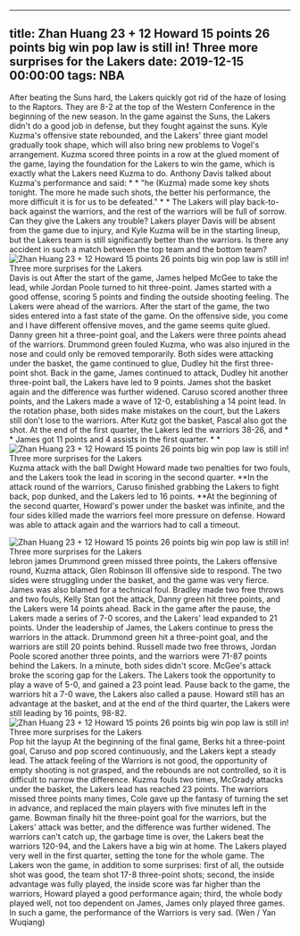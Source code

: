 
---
title: Zhan Huang 23 + 12 Howard 15 points 26 points big win pop law is still in! Three more surprises for the Lakers
date: 2019-12-15 00:00:00
tags:  NBA
---
After beating the Suns hard, the Lakers quickly got rid of the haze of losing to the Raptors. They are 8-2 at the top of the Western Conference in the beginning of the new season. In the game against the Suns, the Lakers didn't do a good job in defense, but they fought against the suns. Kyle Kuzma's offensive state rebounded, and the Lakers' three giant model gradually took shape, which will also bring new problems to Vogel's arrangement.
Kuzma scored three points in a row at the glued moment of the game, laying the foundation for the Lakers to win the game, which is exactly what the Lakers need Kuzma to do. Anthony Davis talked about Kuzma's performance and said: * * "he (Kuzma) made some key shots tonight. The more he made such shots, the better his performance, the more difficult it is for us to be defeated." * *
The Lakers will play back-to-back against the warriors, and the rest of the warriors will be full of sorrow. Can they give the Lakers any trouble? Lakers player Davis will be absent from the game due to injury, and Kyle Kuzma will be in the starting lineup, but the Lakers team is still significantly better than the warriors. Is there any accident in such a match between the top team and the bottom team?
![Zhan Huang 23 + 12 Howard 15 points 26 points big win pop law is still in! Three more surprises for the Lakers](c1b27b6341e34da8ba1444fa646eacec.jpg)
Davis is out
After the start of the game, James helped McGee to take the lead, while Jordan Poole turned to hit three-point. James started with a good offense, scoring 5 points and finding the outside shooting feeling. The Lakers were ahead of the warriors. After the start of the game, the two sides entered into a fast state of the game. On the offensive side, you come and I have different offensive moves, and the game seems quite glued. Danny green hit a three-point goal, and the Lakers were three points ahead of the warriors.
Drummond green fouled Kuzma, who was also injured in the nose and could only be removed temporarily. Both sides were attacking under the basket, the game continued to glue, Dudley hit the first three-point shot. Back in the game, James continued to attack, Dudley hit another three-point ball, the Lakers have led to 9 points. James shot the basket again and the difference was further widened.
Caruso scored another three points, and the Lakers made a wave of 12-0, establishing a 14 point lead. In the rotation phase, both sides make mistakes on the court, but the Lakers still don't lose to the warriors. After Kutz got the basket, Pascal also got the shot. At the end of the first quarter, the Lakers led the warriors 38-26, and * * James got 11 points and 4 assists in the first quarter. * *
![Zhan Huang 23 + 12 Howard 15 points 26 points big win pop law is still in! Three more surprises for the Lakers](840f357711cd4e04b2a34b2549b61235.jpg)
Kuzma attack with the ball
Dwight Howard made two penalties for two fouls, and the Lakers took the lead in scoring in the second quarter. **In the attack round of the warriors, Caruso finished grabbing the Lakers to fight back, pop dunked, and the Lakers led to 16 points. **At the beginning of the second quarter, Howard's power under the basket was infinite, and the four sides killed made the warriors feel more pressure on defense. Howard was able to attack again and the warriors had to call a timeout.


![Zhan Huang 23 + 12 Howard 15 points 26 points big win pop law is still in! Three more surprises for the Lakers](3cc1f328f5fb468987682f4cf6ac8447.jpg)
lebron james 
Drummond green missed three points, the Lakers offensive round, Kuzma attack, Glen Robinson III offensive side to respond. The two sides were struggling under the basket, and the game was very fierce. James was also blamed for a technical foul. Bradley made two free throws and two fouls, Kelly Stan got the attack, Danny green hit three points, and the Lakers were 14 points ahead.
Back in the game after the pause, the Lakers made a series of 7-0 scores, and the Lakers' lead expanded to 21 points. Under the leadership of James, the Lakers continue to press the warriors in the attack. Drummond green hit a three-point goal, and the warriors are still 20 points behind. Russell made two free throws, Jordan Poole scored another three points, and the warriors were 71-87 points behind the Lakers.
In a minute, both sides didn't score. McGee's attack broke the scoring gap for the Lakers. The Lakers took the opportunity to play a wave of 5-0, and gained a 23 point lead. Pause back to the game, the warriors hit a 7-0 wave, the Lakers also called a pause. Howard still has an advantage at the basket, and at the end of the third quarter, the Lakers were still leading by 16 points, 98-82.
![Zhan Huang 23 + 12 Howard 15 points 26 points big win pop law is still in! Three more surprises for the Lakers](e26d16331d8e44f3af01ac296168da1f.jpg)
Pop hit the layup
At the beginning of the final game, Berks hit a three-point goal, Caruso and pop scored continuously, and the Lakers kept a steady lead. The attack feeling of the Warriors is not good, the opportunity of empty shooting is not grasped, and the rebounds are not controlled, so it is difficult to narrow the difference. Kuzma fouls two times, McGrady attacks under the basket, the Lakers lead has reached 23 points.
The warriors missed three points many times, Cole gave up the fantasy of turning the set in advance, and replaced the main players with five minutes left in the game. Bowman finally hit the three-point goal for the warriors, but the Lakers' attack was better, and the difference was further widened. The warriors can't catch up, the garbage time is over, the Lakers beat the warriors 120-94, and the Lakers have a big win at home.
The Lakers played very well in the first quarter, setting the tone for the whole game. The Lakers won the game, in addition to some surprises: first of all, the outside shot was good, the team shot 17-8 three-point shots; second, the inside advantage was fully played, the inside score was far higher than the warriors, Howard played a good performance again; third, the whole body played well, not too dependent on James, James only played three games.
In such a game, the performance of the Warriors is very sad.
(Wen / Yan Wuqiang)